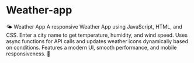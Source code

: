 # Weather-app
🌤 Weather App A responsive Weather App using JavaScript, HTML, and CSS. Enter a city name to get temperature, humidity, and wind speed. Uses async functions for API calls and updates weather icons dynamically based on conditions. Features a modern UI, smooth performance, and mobile responsiveness. 🚀

